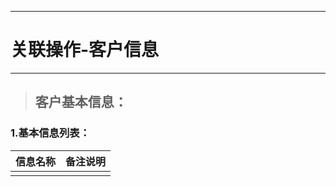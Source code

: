 
---

# 关联操作-客户信息

---

> ## 客户基本信息：

### 1.基本信息列表：

| **信息名称** | **备注说明** |
| :--- | :--- |
|  |  |




